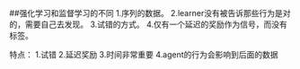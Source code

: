 ##强化学习和监督学习的不同
1.序列的数据。
2.learner没有被告诉那些行为是对的，需要自己去发现。
3.试错的方式。
4.仅有一个延迟的奖励作为信号，而没有标签。


特点：
1.试错
2.延迟奖励
3.时间非常重要
4.agent的行为会影响到后面的数据



